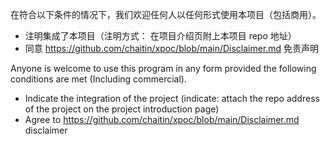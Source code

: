 在符合以下条件的情况下，我们欢迎任何人以任何形式使用本项目（包括商用）。

- 注明集成了本项目（注明方式： 在项目介绍页附上本项目 repo 地址）
- 同意 https://github.com/chaitin/xpoc/blob/main/Disclaimer.md 免责声明

Anyone is welcome to use this program in any form provided the following conditions are met (Including commercial).

- Indicate the integration of the project (indicate: attach the repo address of the project on the project introduction page)
- Agree to https://github.com/chaitin/xpoc/blob/main/Disclaimer.md disclaimer